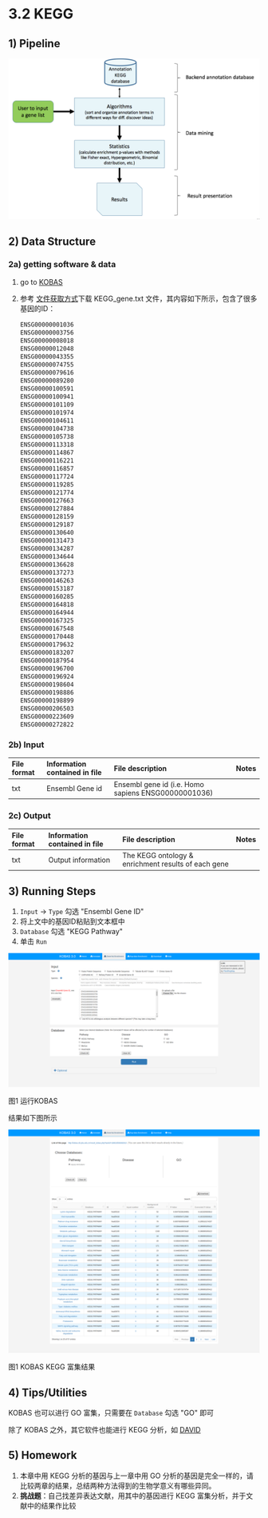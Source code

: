 # 3.2 KEGG

## 1\) Pipeline

![](../../.gitbook/assets/keggpipeline.png)

## 2\) Data Structure

### 2a\) getting software & data <a id="kegg-install"></a>

1. go to [KOBAS](http://kobas.cbi.pku.edu.cn/anno_iden.php)
2. 参考 [文件获取方式](README.md#files)下载 KEGG\_gene.txt 文件，其内容如下所示，包含了很多基因的ID：

   ```text
   ENSG00000001036
   ENSG00000003756
   ENSG00000008018
   ENSG00000012048
   ENSG00000043355
   ENSG00000074755
   ENSG00000079616
   ENSG00000089280
   ENSG00000100591
   ENSG00000100941
   ENSG00000101109
   ENSG00000101974
   ENSG00000104611
   ENSG00000104738
   ENSG00000105738
   ENSG00000113318
   ENSG00000114867
   ENSG00000116221
   ENSG00000116857
   ENSG00000117724
   ENSG00000119285
   ENSG00000121774
   ENSG00000127663
   ENSG00000127884
   ENSG00000128159
   ENSG00000129187
   ENSG00000130640
   ENSG00000131473
   ENSG00000134287
   ENSG00000134644
   ENSG00000136628
   ENSG00000137273
   ENSG00000146263
   ENSG00000153187
   ENSG00000160285
   ENSG00000164818
   ENSG00000164944
   ENSG00000167325
   ENSG00000167548
   ENSG00000170448
   ENSG00000179632
   ENSG00000183207
   ENSG00000187954
   ENSG00000196700
   ENSG00000196924
   ENSG00000198604
   ENSG00000198886
   ENSG00000198899
   ENSG00000206503
   ENSG00000223609
   ENSG00000272822
   ```

### 2b\) Input

| **File format** | **Information contained in file** | **File description** | **Notes** |
| :--- | :--- | :--- | :--- |
| txt | Ensembl Gene id | Ensembl gene id \(i.e. Homo sapiens ENSG00000001036\) |  |

### 2c\) Output

| **File format** | **Information contained in file** | **File description** | **Notes** |
| :--- | :--- | :--- | :--- |
| txt | Output information | The KEGG ontology & enrichment results of each gene |  |

## 3\) Running Steps

1. `Input` -&gt; `Type` 勾选 "Ensembl Gene ID"
2. 将上文中的基因ID粘贴到文本框中
3. `Database` 勾选 "KEGG Pathway"
4. 单击 `Run`

![](../../.gitbook/assets/kegg-run.png)

图1 运行KOBAS

结果如下图所示

![](../../.gitbook/assets/kegg-result.png)

图1 KOBAS KEGG 富集结果

## 4\) Tips/Utilities

KOBAS 也可以进行 GO 富集，只需要在 `Database` 勾选 "GO" 即可

除了 KOBAS 之外，其它软件也能进行 KEGG 分析，如 [DAVID](https://david.ncifcrf.gov/)

## 5\) Homework

1. 本章中用 KEGG 分析的基因与上一章中用 GO 分析的基因是完全一样的，请比较两章的结果，总结两种方法得到的生物学意义有哪些异同。
2. **挑战题**：自己找差异表达文献，用其中的基因进行 KEGG 富集分析，并于文献中的结果作比较


